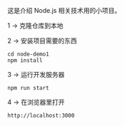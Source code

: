 这是介绍 Node.js 相关技术用的小项目。

1 → 克隆仓库到本地

2 → 安装项目需要的东西
```
cd node-demo1
npm install
```
3 → 运行开发服务器
```
npm run start
```
4 → 在浏览器里打开
```
http://localhost:3000
```



